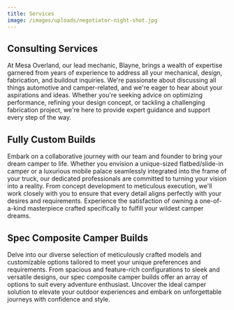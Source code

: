 ```yaml
---
title: Services
image: /images/uploads/negotiator-night-shot.jpg
---
```



## Consulting Services

At Mesa Overland, our lead mechanic, Blayne, brings a wealth of expertise garnered from years of experience to address all your mechanical, design, fabrication, and buildout inquiries. We're passionate about discussing all things automotive and camper-related, and we're eager to hear about your aspirations and ideas. Whether you're seeking advice on optimizing performance, refining your design concept, or tackling a challenging fabrication project, we're here to provide expert guidance and support every step of the way.

## Fully Custom Builds

Embark on a collaborative journey with our team and founder to bring your dream camper to life. Whether you envision a unique-sized flatbed/slide-in camper or a luxurious mobile palace seamlessly integrated into the frame of your truck, our dedicated professionals are committed to turning your vision into a reality. From concept development to meticulous execution, we'll work closely with you to ensure that every detail aligns perfectly with your desires and requirements. Experience the satisfaction of owning a one-of-a-kind masterpiece crafted specifically to fulfill your wildest camper dreams.

## Spec Composite Camper Builds

Delve into our diverse selection of meticulously crafted models and customizable options tailored to meet your unique preferences and requirements. From spacious and feature-rich configurations to sleek and versatile designs, our spec composite camper builds offer an array of options to suit every adventure enthusiast. Uncover the ideal camper solution to elevate your outdoor experiences and embark on unforgettable journeys with confidence and style.